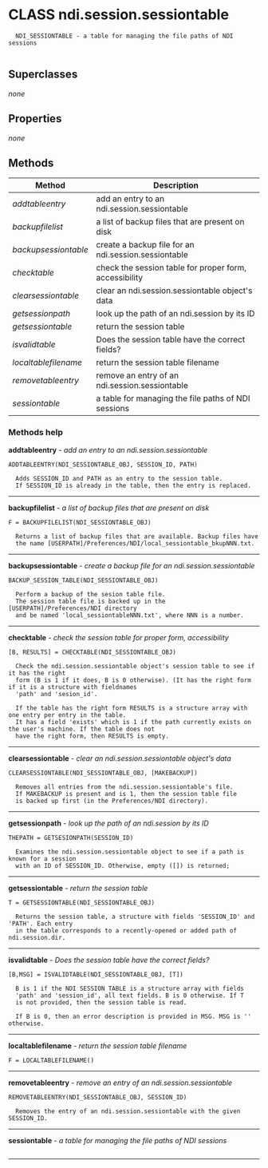# CLASS ndi.session.sessiontable

```
  NDI_SESSIONTABLE - a table for managing the file paths of NDI sessions


```
## Superclasses
*none*

## Properties

*none*


## Methods 

| Method | Description |
| --- | --- |
| *addtableentry* | add an entry to an ndi.session.sessiontable |
| *backupfilelist* | a list of backup files that are present on disk |
| *backupsessiontable* | create a backup file for an ndi.session.sessiontable |
| *checktable* | check the session table for proper form, accessibility |
| *clearsessiontable* | clear an ndi.session.sessiontable object's data |
| *getsessionpath* | look up the path of an ndi.session by its ID |
| *getsessiontable* | return the session table |
| *isvalidtable* | Does the session table have the correct fields? |
| *localtablefilename* | return the session table filename |
| *removetableentry* | remove an entry of an ndi.session.sessiontable |
| *sessiontable* | a table for managing the file paths of NDI sessions |


### Methods help 

**addtableentry** - *add an entry to an ndi.session.sessiontable*

```
ADDTABLEENTRY(NDI_SESSIONTABLE_OBJ, SESSION_ID, PATH)
  
  Adds SESSION_ID and PATH as an entry to the session table.
  If SESSION_ID is already in the table, then the entry is replaced.
```

---

**backupfilelist** - *a list of backup files that are present on disk*

```
F = BACKUPFILELIST(NDI_SESSIONTABLE_OBJ)
 
  Returns a list of backup files that are available. Backup files have 
  the name [USERPATH]/Preferences/NDI/local_sessiontable_bkupNNN.txt.
```

---

**backupsessiontable** - *create a backup file for an ndi.session.sessiontable*

```
BACKUP_SESSION_TABLE(NDI_SESSIONTABLE_OBJ)
 
  Perform a backup of the sesion table file.
  The session table file is backed up in the [USERPATH]/Preferences/NDI directory
  and be named 'local_sessiontableNNN.txt', where NNN is a number.
```

---

**checktable** - *check the session table for proper form, accessibility*

```
[B, RESULTS] = CHECKTABLE(NDI_SESSIONTABLE_OBJ)
 
  Check the ndi.session.sessiontable object's session table to see if it has the right
  form (B is 1 if it does, B is 0 otherwise). (It has the right form if it is a structure with fieldnames
  'path' and 'sesion_id'.
 
  If the table has the right form RESULTS is a structure array with one entry per entry in the table.
  It has a field 'exists' which is 1 if the path currently exists on the user's machine. If the table does not
  have the right form, then RESULTS is empty.
```

---

**clearsessiontable** - *clear an ndi.session.sessiontable object's data*

```
CLEARSESSIONTABLE(NDI_SESSIONTABLE_OBJ, [MAKEBACKUP])
 
  Removes all entries from the ndi.session.sessiontable's file.
  If MAKEBACKUP is present and is 1, then the session table file
  is backed up first (in the Preferences/NDI directory).
```

---

**getsessionpath** - *look up the path of an ndi.session by its ID*

```
THEPATH = GETSESIONPATH(SESSION_ID)
 
  Examines the ndi.session.sessiontable object to see if a path is known for a session
  with an ID of SESSION_ID. Otherwise, empty ([]) is returned;
```

---

**getsessiontable** - *return the session table*

```
T = GETSESSIONTABLE(NDI_SESSIONTABLE_OBJ)
 
  Returns the session table, a structure with fields 'SESSION_ID' and 'PATH'. Each entry
  in the table corresponds to a recently-opened or added path of ndi.session.dir.
```

---

**isvalidtable** - *Does the session table have the correct fields?*

```
[B,MSG] = ISVALIDTABLE(NDI_SESSIONTABLE_OBJ, [T])
 
  B is 1 if the NDI SESSION TABLE is a structure array with fields
  'path' and 'session_id', all text fields. B is 0 otherwise. If T
  is not provided, then the session table is read.
 
  If B is 0, then an error description is provided in MSG. MSG is '' otherwise.
```

---

**localtablefilename** - *return the session table filename*

```
F = LOCALTABLEFILENAME()
```

---

**removetableentry** - *remove an entry of an ndi.session.sessiontable*

```
REMOVETABLEENTRY(NDI_SESSIONTABLE_OBJ, SESSION_ID)
 
  Removes the entry of an ndi.session.sessiontable with the given SESSION_ID.
```

---

**sessiontable** - *a table for managing the file paths of NDI sessions*

```

```

---

